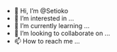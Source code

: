 - 👋 Hi, I’m @Setioko
- 👀 I’m interested in ...
- 🌱 I’m currently learning ...
- 💞️ I’m looking to collaborate on ...
- 📫 How to reach me ...

<!---
Setioko/Setioko is a ✨ special ✨ repository because its `README.md` (this file) appears on your GitHub profile.
You can click the Preview link to take a look at your changes.
--->
